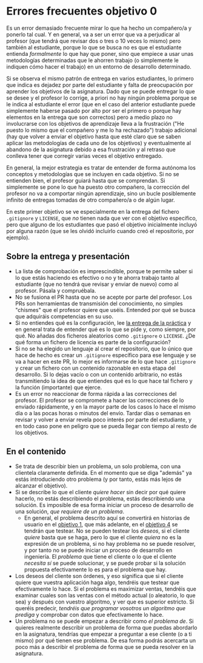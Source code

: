 # Errores frecuentes objetivo 0

Es un error demasiado frecuente mirar lo que ha hecho un compañero/a y ponerlo
tal cual. Y en general, va a ser un error que va a perjudicar al profesor (que
tendrá que revisar dos o tres o 10 veces lo mismo) pero también al estudiante,
porque lo que se busca no es que el estudiante entienda *formalmente* lo que hay
que poner, sino que empiece a usar unas metodologías determinadas que le ahorren
trabajo (o simplemente le indiquen cómo hacer el trabajo) en un entorno de
desarrollo determinado.

Si se observa el mismo patrón de entrega en varios
estudiantes, lo primero que indica es dejadez por parte del estudiante y falta
de preocupación por aprender los objetivos de la asignatura. Dado que se puede
entregar lo que se desee y el profesor lo corrige, a priori no hay ningún
problema porque se le indica al estudiante el error (que en el caso del anterior
estudiante puede simplemente haberse pasado por alto por ser el primero o porque
hay elementos en la entrega que son correctos) pero a medio plazo no
involucrarse con los objetivos de aprendizaje lleva a la frustración ("He puesto
lo mismo que el compañero y me lo ha rechazado") trabajo adicional (hay que
volver a enviar el objetivo hasta que esté claro que se saben aplicar las
metodologías de cada uno de los objetivos) y eventualmente al abandono de la
asignatura debido a esa frustración y al retraso que conlleva tener que corregir
varias veces el objetivo entregado.

En general, la mejor estrategia es tratar de entender de forma autónoma los
conceptos y metodologías que se incluyen en cada objetivo. Si no se entienden
bien, el profesor guiará hasta que se comprendan. Si simplemente se pone lo que ha
puesto otro compañero, la corrección del profesor no va a comportar ningún
aprendizaje, sino un bucle posiblemente infinito de entregas tomadas de otro
compañero/a o de algún lugar.

En este primer objetivo se ve especialmente en la entrega del fichero
`.gitignore` y `LICENSE`, que *no* tienen nada que ver con el objetivo
específico, pero que alguno de los estudiantes que pasó el objetivo inicialmente incluyó por
alguna razón (que se les olvidó incluirlo cuando creó el repositorio, por
ejemplo).

## Sobre la entrega y presentación

* La lista de comprobación es imprescindible, porque te permite saber
  si lo que estás haciendo es efectivo o no y te ahorra trabajo tanto
  al estudiante (que no tendrá que revisar y enviar de nuevo) como al
  profesor. Pásala y compruébala.
* No se fusiona el PR hasta que no se acepte por parte del
  profesor. Los PRs son herramientas de transmisión del conocimiento,
  no simples "chismes" que el profesor quiere que uséis. Entended por
  qué se busca que adquiráis competencias en su uso.
* Si no entiendes qué es la configuración, lee [la entrega de la
  práctica](http://jj.github.io/IV/documentos/proyecto/0.Repositorio#entrega-de-la-pr%C3%A1ctica)
  y en general trata de entender qué es lo que se pide y, como siempre, por
  qué. No añadas dos ficheros aleatorios como `.gitignore` o `LICENSE`. ¿De qué
  forma un fichero de licencia es parte de la configuración?
* Si no se ha elegido un lenguaje al crear el repositorio, que lo
  único que hace de hecho es crear un `.gitignore` específico para ese
  lenguaje y se va a hacer en este PR, lo mejor es informarse de lo
  que hace `.gitignore` y crear un fichero con un contenido razonable
  en esta etapa del desarrollo. Si lo dejas vacío o con un contenido
  arbitrario, no estás transmitiendo la idea de que entiendes qué es
  lo que hace tal fichero y la función (importante) que ejerce.
* Es un error no reaccionar de forma rápida a las correcciones del profesor. El
  profesor se compromete a hacer las correcciones de lo enviado rápidamente, y
  en la mayor parte de los casos lo hace el mismo día o a las pocas horas o
  minutos del envío. Tardar días o semanas en revisar y volver a enviar revela
  poco interés por parte del estudiante, y en todo caso pone en peligro que se
  pueda llegar con tiempo al resto de los objetivos.

## En el contenido

* Se trata de describir bien un problema, un solo problema, con una clientela
  claramente definida. En el momento que se diga "además" ya estás introduciendo
  otro problema (y por tanto, estás más lejos de alcanzar el objetivo).
* Si se describe lo que el cliente *quiere hacer* sin decir por qué quiere
  hacerlo, no estás describiendo el problema, estás describiendo una
  solución. Es imposible de esa forma iniciar un proceso de desarrollo de una
  solución, *que requiere de un problema*.
  * En general, el problema descrito aquí se convertirá en historias de usuario
    en el [objetivo
    1](http://jj.github.io/IV/documentos/proyecto/1.Planificacion), que más
    adelante, en el [objetivo
    4](https://jj.github.io/IV/documentos/proyecto/4.Tests) se tendrán que
    testear. No se pueden testear los *deseos*, si el cliente *quiere* basta que
    se haga, pero lo que el cliente *quiera* no es la expresión de un problema,
    si no hay problema no se puede resolver, y por tanto no se puede iniciar un
    proceso de desarrollo en ingeniería. El *problema* que tiene el cliente o lo
    que el cliente *necesita* *sí* se puede solucionar, y se puede probar si la
    solución propuesta efectivamente lo es para el problema que hay.
* Los deseos del cliente son órdenes, y eso significa que si el cliente quiere
  que vuestra aplicación haga algo, tendréis que testear que efectivamente lo
  hace. Si el problema es maximizar ventas, tendréis que examinar cuales son las
  ventas con el método actual (o aleatorio, lo que sea) y después con vuestro
  algoritmo, y ver que es superior estricto. Si queréis predecir, *tendréis que
  programar vosotros un algoritmo que prediga* y comprobar con datos que
  efectivamente lo hace.
* Un problema no se puede empezar a describir como *el problema de*. Si quieres
  realmente describir un problema de forma que puedas abordarlo en la
  asignatura, tendrías que empezar a preguntar a ese cliente (o a ti mismo) por
  qué tienen ese problema. De esa forma podrás acercarta un poco más a describir
  el problema de forma que se pueda resolver en la asignatura.
